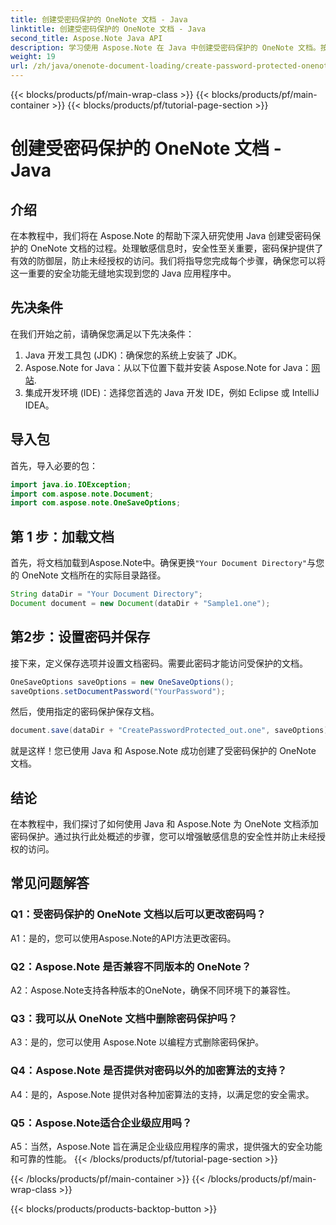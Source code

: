 ```yaml
---
title: 创建受密码保护的 OneNote 文档 - Java
linktitle: 创建受密码保护的 OneNote 文档 - Java
second_title: Aspose.Note Java API
description: 学习使用 Aspose.Note 在 Java 中创建受密码保护的 OneNote 文档。按照分步教程增强安全性。
weight: 19
url: /zh/java/onenote-document-loading/create-password-protected-onenote/
---
```


{{< blocks/products/pf/main-wrap-class >}}
{{< blocks/products/pf/main-container >}}
{{< blocks/products/pf/tutorial-page-section >}}

# 创建受密码保护的 OneNote 文档 - Java

## 介绍

在本教程中，我们将在 Aspose.Note 的帮助下深入研究使用 Java 创建受密码保护的 OneNote 文档的过程。处理敏感信息时，安全性至关重要，密码保护提供了有效的防御层，防止未经授权的访问。我们将指导您完成每个步骤，确保您可以将这一重要的安全功能无缝地实现到您的 Java 应用程序中。

## 先决条件

在我们开始之前，请确保您满足以下先决条件：

1. Java 开发工具包 (JDK)：确保您的系统上安装了 JDK。
2. Aspose.Note for Java：从以下位置下载并安装 Aspose.Note for Java：[网站](https://releases.aspose.com/note/java/).
3. 集成开发环境 (IDE)：选择您首选的 Java 开发 IDE，例如 Eclipse 或 IntelliJ IDEA。

## 导入包

首先，导入必要的包：

```java
import java.io.IOException;
import com.aspose.note.Document;
import com.aspose.note.OneSaveOptions;
```

## 第 1 步：加载文档

首先，将文档加载到Aspose.Note中。确保更换`"Your Document Directory"`与您的 OneNote 文档所在的实际目录路径。

```java
String dataDir = "Your Document Directory";
Document document = new Document(dataDir + "Sample1.one");
```

## 第2步：设置密码并保存

接下来，定义保存选项并设置文档密码。需要此密码才能访问受保护的文档。

```java
OneSaveOptions saveOptions = new OneSaveOptions();
saveOptions.setDocumentPassword("YourPassword");
```

然后，使用指定的密码保护保存文档。

```java
document.save(dataDir + "CreatePasswordProtected_out.one", saveOptions);
```

就是这样！您已使用 Java 和 Aspose.Note 成功创建了受密码保护的 OneNote 文档。

## 结论

在本教程中，我们探讨了如何使用 Java 和 Aspose.Note 为 OneNote 文档添加密码保护。通过执行此处概述的步骤，您可以增强敏感信息的安全性并防止未经授权的访问。

## 常见问题解答

### Q1：受密码保护的 OneNote 文档以后可以更改密码吗？

A1：是的，您可以使用Aspose.Note的API方法更改密码。

### Q2：Aspose.Note 是否兼容不同版本的 OneNote？

A2：Aspose.Note支持各种版本的OneNote，确保不同环境下的兼容性。

### Q3：我可以从 OneNote 文档中删除密码保护吗？

A3：是的，您可以使用 Aspose.Note 以编程方式删除密码保护。

### Q4：Aspose.Note 是否提供对密码以外的加密算法的支持？

A4：是的，Aspose.Note 提供对各种加密算法的支持，以满足您的安全需求。

### Q5：Aspose.Note适合企业级应用吗？

A5：当然，Aspose.Note 旨在满足企业级应用程序的需求，提供强大的安全功能和可靠的性能。
{{< /blocks/products/pf/tutorial-page-section >}}

{{< /blocks/products/pf/main-container >}}
{{< /blocks/products/pf/main-wrap-class >}}

{{< blocks/products/products-backtop-button >}}
